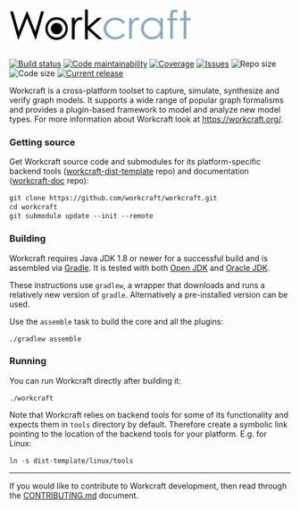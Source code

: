 # ![Workcraft logo](logo.png)

[![Build status](https://travis-ci.org/workcraft/workcraft.svg)](https://travis-ci.org/workcraft/workcraft)
[![Code maintainability](https://codeclimate.com/github/workcraft/workcraft/badges/gpa.svg)](https://codeclimate.com/github/workcraft/workcraft)
[![Coverage](https://img.shields.io/coveralls/github/workcraft/workcraft.svg)](https://coveralls.io/github/workcraft/workcraft)
[![Issues](https://badge.waffle.io/workcraft/workcraft.svg?columns=backlog,confirmed)](https://waffle.io/workcraft/workcraft)
![Repo size](https://img.shields.io/github/repo-size/workcraft/workcraft.svg)
![Code size](https://img.shields.io/github/languages/code-size/workcraft/workcraft.svg)
[![Current release](https://img.shields.io/github/release/workcraft/workcraft.svg)](https://github.com/workcraft/workcraft/releases)

Workcraft is a cross-platform toolset to capture, simulate, synthesize
and verify graph models. It supports a wide range of popular graph
formalisms and provides a plugin-based framework to model and analyze
new model types. For more information about Workcraft look at
https://workcraft.org/.

### Getting source

Get Workcraft source code and submodules for its platform-specific backend tools
([workcraft-dist-template](https://github.com/workcraft/workcraft-dist-template) repo)
and documentation ([workcraft-doc](https://github.com/workcraft/workcraft-doc) repo):

    git clone https://github.com/workcraft/workcraft.git
    cd workcraft
    git submodule update --init --remote

### Building

Workcraft requires Java JDK 1.8 or newer for a successful build and
is assembled via [Gradle](https://gradle.org/). It is tested with
both [Open JDK](http://openjdk.java.net/) and
[Oracle JDK](http://www.oracle.com/technetwork/java/javase/downloads/index.html).

These instructions use `gradlew`, a wrapper that downloads and runs
a relatively new version of `gradle`. Alternatively a pre-installed
version can be used.

Use the `assemble` task to build the core and all the plugins:

    ./gradlew assemble

### Running

You can run Workcraft directly after building it:

    ./workcraft

Note that Workcraft relies on backend tools for some of its functionality
and expects them in `tools` directory by default. Therefore create a
symbolic link pointing to the location of the backend tools for your
platform. E.g. for Linux:

    ln -s dist-template/linux/tools

---
If you would like to contribute to Workcraft development, then read
through the [CONTRIBUTING.md](CONTRIBUTING.md) document.
